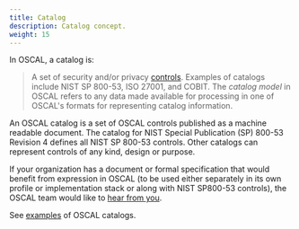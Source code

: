 ```yaml
---
title: Catalog
description: Catalog concept.
weight: 15
---
```


In OSCAL, a catalog is:

> A set of security and/or privacy [controls](../control/). Examples of catalogs include NIST SP 800-53, ISO 27001, and COBIT. The *catalog model* in OSCAL refers to any data made available for processing in one of OSCAL's formats for representing catalog information.

An OSCAL catalog is a set of OSCAL controls published as a machine readable document. The catalog for NIST Special Publication (SP) 800-53 Revision 4 defines all NIST SP 800-53 controls. Other catalogs can represent controls of any kind, design or purpose.

If your organization has a document or formal specification that would benefit from expression in OSCAL (to be used either separately in its own profile or implementation stack or along with NIST SP800-53 controls), the OSCAL team would like to  [hear from you](mailto:oscal@nist.gov).

See [examples](/downloads/examples/catalogs/) of OSCAL catalogs.
